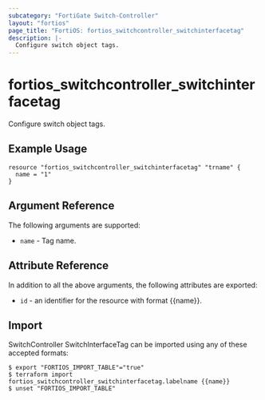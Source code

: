 ```yaml
---
subcategory: "FortiGate Switch-Controller"
layout: "fortios"
page_title: "FortiOS: fortios_switchcontroller_switchinterfacetag"
description: |-
  Configure switch object tags.
---
```


# fortios_switchcontroller_switchinterfacetag
Configure switch object tags.

## Example Usage

```hcl
resource "fortios_switchcontroller_switchinterfacetag" "trname" {
  name = "1"
}
```

## Argument Reference


The following arguments are supported:

* `name` - Tag name.


## Attribute Reference

In addition to all the above arguments, the following attributes are exported:
* `id` - an identifier for the resource with format {{name}}.

## Import

SwitchController SwitchInterfaceTag can be imported using any of these accepted formats:
```
$ export "FORTIOS_IMPORT_TABLE"="true"
$ terraform import fortios_switchcontroller_switchinterfacetag.labelname {{name}}
$ unset "FORTIOS_IMPORT_TABLE"
```
